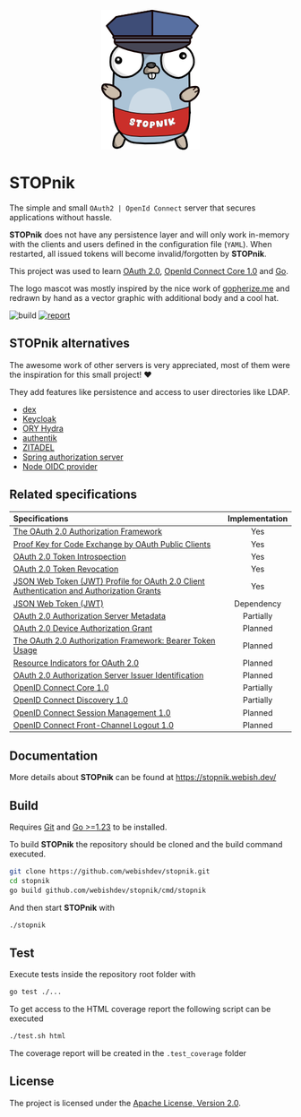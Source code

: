 <p align="center">
    <picture>
      <source media="(prefers-color-scheme: dark)" srcset="docs/content/assets/stopnik_250.png">
      <source media="(prefers-color-scheme: light)" srcset="docs/content/assets/stopnik_250.png">
      <img alt="STOPnik" title="Traefik" src="docs/content/assets/stopnik_250.png">
    </picture>
</p>

# STOPnik

The simple and small `OAuth2 | OpenId Connect` server that secures applications without hassle.

**STOPnik** does not have any persistence layer and will only work in-memory with the clients and users defined in the
configuration file (`YAML`).
When restarted, all issued tokens will become invalid/forgotten by **STOPnik**.

This project was used to
learn [OAuth 2.0](https://datatracker.ietf.org/doc/html/rfc6749), [OpenId Connect Core 1.0](https://openid.net/specs/openid-connect-core-1_0-final.html)
and [Go](https://go.dev/).

The logo mascot was mostly inspired by the nice work of [gopherize.me](https://github.com/matryer/gopherize.me) and
redrawn by hand as a vector graphic with additional body and a cool hat.

![build](https://github.com/webishdev/stopnik/actions/workflows/build.yml/badge.svg)
[![report](https://goreportcard.com/badge/github.com/webishdev/stopnik)](https://goreportcard.com/report/github.com/webishdev/stopnik)

## STOPnik alternatives

The awesome work of other servers is very appreciated, most of them were the inspiration for this small project! ♥️

They add features like persistence and access to user directories like LDAP.

- [dex](https://github.com/dexidp/dex)
- [Keycloak](https://github.com/keycloak/keycloak)
- [ORY Hydra](https://github.com/ory/hydra)
- [authentik](https://github.com/goauthentik/authentik)
- [ZITADEL](https://github.com/zitadel/zitadel)
- [Spring authorization server](https://github.com/spring-projects/spring-authorization-server)
- [Node OIDC provider](https://github.com/panva/node-oidc-provider)

## Related specifications

| Specifications                                                                                                                      | Implementation |
|:------------------------------------------------------------------------------------------------------------------------------------|:--------------:|
| [The OAuth 2.0 Authorization Framework](https://datatracker.ietf.org/doc/html/rfc6749)                                              |      Yes       | 
| [Proof Key for Code Exchange by OAuth Public Clients](https://datatracker.ietf.org/doc/html/rfc7636)                                |      Yes       |
| [OAuth 2.0 Token Introspection](https://datatracker.ietf.org/doc/html/rfc7662)                                                      |      Yes       |
| [OAuth 2.0 Token Revocation](https://datatracker.ietf.org/doc/html/rfc7009)                                                         |      Yes       |
| [JSON Web Token (JWT) Profile for OAuth 2.0 Client Authentication and Authorization Grants](https://www.rfc-editor.org/rfc/rfc7523) |      Yes       |
| [JSON Web Token (JWT)](https://datatracker.ietf.org/doc/html/rfc7519)                                                               |   Dependency   |
| [OAuth 2.0 Authorization Server Metadata](https://datatracker.ietf.org/doc/html/rfc8414)                                            |   Partially    |
| [OAuth 2.0 Device Authorization Grant](https://datatracker.ietf.org/doc/html/rfc8628)                                               |    Planned     |
| [The OAuth 2.0 Authorization Framework: Bearer Token Usage](https://datatracker.ietf.org/doc/html/rfc6750)                          |    Planned     |
| [Resource Indicators for OAuth 2.0](https://datatracker.ietf.org/doc/html/rfc8707)                                                  |    Planned     |
| [OAuth 2.0 Authorization Server Issuer Identification](https://datatracker.ietf.org/doc/html/rfc9207)                               |    Planned     |
| [OpenID Connect Core 1.0](https://openid.net/specs/openid-connect-core-1_0.html)                                                    |   Partially    |
| [OpenID Connect Discovery 1.0](https://openid.net/specs/openid-connect-discovery-1_0.html)                                          |   Partially    |
| [OpenID Connect Session Management 1.0](https://openid.net/specs/openid-connect-session-1_0.html)                                   |    Planned     |
| [OpenID Connect Front-Channel Logout 1.0](https://openid.net/specs/openid-connect-frontchannel-1_0.html)                            |    Planned     |

## Documentation

More details about **STOPnik** can be found at https://stopnik.webish.dev/

## Build

Requires [Git](https://git-scm.com/) and [Go >=1.23](https://go.dev/) to be installed.

To build **STOPnik** the repository should be cloned and the build command executed.

```bash
git clone https://github.com/webishdev/stopnik.git
cd stopnik
go build github.com/webishdev/stopnik/cmd/stopnik
```

And then start **STOPnik** with

```bash
./stopnik
```

## Test

Execute tests inside the repository root folder with

```bash
go test ./...
```

To get access to the HTML coverage report the following script can be executed

```bash
./test.sh html
```

The coverage report will be created in the `.test_coverage` folder

## License

The project is licensed under the [Apache License, Version 2.0](LICENSE).
